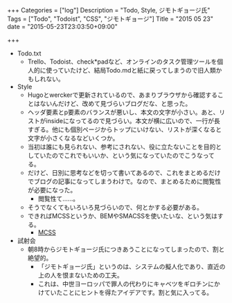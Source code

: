 +++
Categories = ["log"]
Description = "Todo, Style, ジモトギョージ氏"
Tags = ["Todo", "Todoist", "CSS", "ジモトギョージ"]
Title = "2015 05 23"
date = "2015-05-23T23:03:50+09:00"

+++

* Todo.txt
	* Trello、Todoist、check*padなど、オンラインのタスク管理ツールを個人的に使っていたけど、結局Todo.mdと紙に戻ってしまうので旧人類かもしれない。
* Style
	* Hugoとwerckerで更新されているので、あまりブラウザから確認することはないんだけど、改めて見づらいブログだな、と思った。
	* ヘッダ要素とp要素のバランスが悪いし、本文の文字が小さい。あと、リストがinsideになってるので見づらい。本文が横に広いので、一行が長すぎる。他にも個別ページからトップにいけない、リストが深くなると文字が小さくなるなどいくつか。
	* 当初は誰にも見られない、参考にされない、役に立たないことを目的としていたのでこれでもいいか、という気になっていたのでこうなってる。
	* だけど、日別に思考などを切って書いてあるので、これをまとめるだけでブログの記事になってしまうわけで。なので、まとめるために閲覧性が必要になった。
		* 閲覧性て……。
	* そうでなくてもいろいろ見づらいので、何とかする必要がある。
	* できればMCSSというか、BEMやSMACSSを使いたいな、という気はする。
		* [MCSS](http://operatino.github.io/MCSS/ja/)
* 試射会
	* 朝8時からジモトギョージ氏につきあうことになってしまったので、割と絶望的。
		* 「ジモトギョージ氏」というのは、システムの擬人化であり、直近の上の人を恨まないための工夫。
		* これは、中世ヨーロッパで罪人の代わりにキャベツをギロチンにかけていたことにヒントを得たアイデアです。割と気に入ってる。